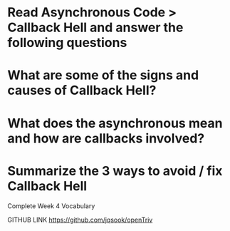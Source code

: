 # Read Asynchronous Code > Callback Hell and answer the following questions

# What are some of the signs and causes of Callback Hell?

# What does the asynchronous mean and how are callbacks involved?

# Summarize the 3 ways to avoid / fix Callback Hell

Complete Week 4 Vocabulary

GITHUB LINK
https://github.com/jqsook/openTriv
